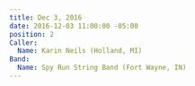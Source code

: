 ```yaml
---
title: Dec 3, 2016
date: 2016-12-03 11:00:00 -05:00
position: 2
Caller:
  Name: Karin Neils (Holland, MI)
Band:
  Name: Spy Run String Band (Fort Wayne, IN)
---
```


